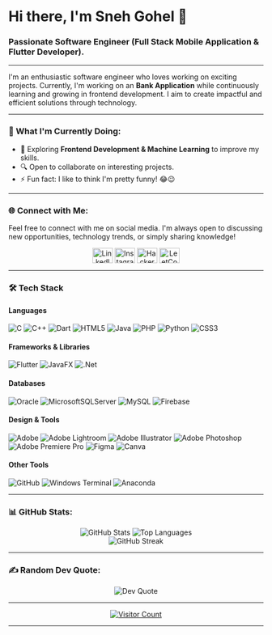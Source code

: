 # Hi there, I'm Sneh Gohel 👋
### Passionate Software Engineer (Full Stack Mobile Application & Flutter Developer).

---

I'm an enthusiastic software engineer who loves working on exciting projects. Currently, I'm working on an **Bank Application** while continuously learning and growing in frontend development. I aim to create impactful and efficient solutions through technology.

---

### 🔭 What I'm Currently Doing:
- 🌱 Exploring **Frontend Development & Machine Learning** to improve my skills.
- 🔍 Open to collaborate on interesting projects.
- ⚡ Fun fact: I like to think I'm pretty funny! 😂😉

---

### 🌐 Connect with Me:
Feel free to connect with me on social media. I'm always open to discussing new opportunities, technology trends, or simply sharing knowledge!

<p align="center">
  <a href="https://www.linkedin.com/in/sneh-gohel-5a56b4259/" target="blank"><img align="center" src="https://raw.githubusercontent.com/rahuldkjain/github-profile-readme-generator/master/src/images/icons/Social/linked-in-alt.svg" alt="LinkedIn" height="30" width="40" /></a>
  <a href="https://instagram.com/sneh.gohel" target="blank"><img align="center" src="https://raw.githubusercontent.com/rahuldkjain/github-profile-readme-generator/master/src/images/icons/Social/instagram.svg" alt="Instagram" height="30" width="40" /></a>
  <a href="https://www.hackerrank.com/profile/gohelsneh21" target="blank"><img align="center" src="https://raw.githubusercontent.com/rahuldkjain/github-profile-readme-generator/master/src/images/icons/Social/hackerrank.svg" alt="HackerRank" height="30" width="40" /></a>
  <a href="https://www.leetcode.com/gohelsneh21" target="blank"><img align="center" src="https://raw.githubusercontent.com/rahuldkjain/github-profile-readme-generator/master/src/images/icons/Social/leet-code.svg" alt="LeetCode" height="30" width="40" /></a>
</p>

---

### 🛠 Tech Stack

#### Languages
![C](https://img.shields.io/badge/c-%2300599C.svg?style=for-the-badge&logo=c&logoColor=white) 
![C++](https://img.shields.io/badge/c++-%2300599C.svg?style=for-the-badge&logo=c%2B%2B&logoColor=white) 
![Dart](https://img.shields.io/badge/dart-%230175C2.svg?style=for-the-badge&logo=dart&logoColor=white) 
![HTML5](https://img.shields.io/badge/html5-%23E34F26.svg?style=for-the-badge&logo=html5&logoColor=white) 
![Java](https://img.shields.io/badge/java-%23ED8B00.svg?style=for-the-badge&logo=openjdk&logoColor=white) 
![PHP](https://img.shields.io/badge/php-%23777BB4.svg?style=for-the-badge&logo=php&logoColor=white) 
![Python](https://img.shields.io/badge/python-3670A0?style=for-the-badge&logo=python&logoColor=ffdd54) 
![CSS3](https://img.shields.io/badge/css3-%231572B6.svg?style=for-the-badge&logo=css3&logoColor=white)

#### Frameworks & Libraries
![Flutter](https://img.shields.io/badge/Flutter-%2302569B.svg?style=for-the-badge&logo=Flutter&logoColor=white) 
![JavaFX](https://img.shields.io/badge/javafx-%23FF0000.svg?style=for-the-badge&logo=javafx&logoColor=white) 
![.Net](https://img.shields.io/badge/.NET-5C2D91?style=for-the-badge&logo=.net&logoColor=white)

#### Databases
![Oracle](https://img.shields.io/badge/Oracle-F80000?style=for-the-badge&logo=oracle&logoColor=white) 
![MicrosoftSQLServer](https://img.shields.io/badge/Microsoft%20SQL%20Server-CC2927?style=for-the-badge&logo=microsoft%20sql%20server&logoColor=white) 
![MySQL](https://img.shields.io/badge/mysql-4479A1.svg?style=for-the-badge&logo=mysql&logoColor=white) 
![Firebase](https://img.shields.io/badge/firebase-%23039BE5.svg?style=for-the-badge&logo=firebase)

#### Design & Tools
![Adobe](https://img.shields.io/badge/adobe-%23FF0000.svg?style=for-the-badge&logo=adobe&logoColor=white) 
![Adobe Lightroom](https://img.shields.io/badge/Adobe%20Lightroom-31A8FF.svg?style=for-the-badge&logo=Adobe%20Lightroom&logoColor=white) 
![Adobe Illustrator](https://img.shields.io/badge/adobe%20illustrator-%23FF9A00.svg?style=for-the-badge&logo=adobe%20illustrator&logoColor=white) 
![Adobe Photoshop](https://img.shields.io/badge/adobe%20photoshop-%2331A8FF.svg?style=for-the-badge&logo=adobe%20photoshop&logoColor=white) 
![Adobe Premiere Pro](https://img.shields.io/badge/Adobe%20Premiere%20Pro-9999FF.svg?style=for-the-badge&logo=Adobe%20Premiere%20Pro&logoColor=white) 
![Figma](https://img.shields.io/badge/figma-%23F24E1E.svg?style=for-the-badge&logo=figma&logoColor=white) 
![Canva](https://img.shields.io/badge/Canva-%2300C4CC.svg?style=for-the-badge&logo=Canva&logoColor=white)

#### Other Tools
![GitHub](https://img.shields.io/badge/github-%23121011.svg?style=for-the-badge&logo=github&logoColor=white) 
![Windows Terminal](https://img.shields.io/badge/Windows%20Terminal-%234D4D4D.svg?style=for-the-badge&logo=windows-terminal&logoColor=white) 
![Anaconda](https://img.shields.io/badge/Anaconda-%2344A833.svg?style=for-the-badge&logo=anaconda&logoColor=white)


---

### 📊 GitHub Stats:

<p align="center">
  <img src="https://github-readme-stats.vercel.app/api?username=Sneh-Gohel&show_icons=true&theme=transparent&count_private=true" alt="GitHub Stats" />
  <img src="https://github-readme-stats.vercel.app/api/top-langs/?username=Sneh-Gohel&layout=compact&theme=transparent" alt="Top Languages" />
  <br>
  <img src="https://github-readme-streak-stats.herokuapp.com/?user=Sneh-Gohel&theme=transparent" alt="GitHub Streak" />
</p>


---

### ✍️ Random Dev Quote:
<p align="center">
  <img src="https://quotes-github-readme.vercel.app/api?type=vetical&theme=dark" alt="Dev Quote" />
</p>

---

<p align="center">
  <a href="https://visitcount.itsvg.in">
    <img src="https://visitcount.itsvg.in/api?id=Sneh-Gohel&icon=2&color=0" alt="Visitor Count" />
  </a>
</p>

---

<!-- Proudly created with GPRM ( https://gprm.itsvg.in ) -->
